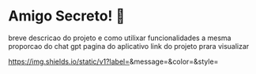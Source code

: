 
# Amigo Secreto! 🎁

breve descricao do projeto e como utilixar
 funcionalidades
 a mesma proporcao do chat gpt
 pagina do aplicativo
 link do projeto prara visualizar


 https://img.shields.io/static/v1?label=<LABEL>&message=<MESSAGE>&color=<COLOR>&style=<STYLE>&logo=<LOGO>
### 🛠 Tecnologias
As seguintes ferramentas foram usadas na construção do projeto:

- [Expo](https://expo.io/)
- [Node.js](https://nodejs.org/en/)
- [React](https://pt-br.reactjs.org/)
- [React Native](https://reactnative.dev/)
- [TypeScript](https://www.typescriptlang.org/)
 
 
 
 * tecnologias
  # Cores do Projeto

Aqui estão as cores associadas ao meu projeto:

### HTML
<div style="background-color: #E34F26; width: 100px; height: 100px; display: inline-block;"></div>

### CSS
<div style="background-color: #663399; width: 100px; height: 100px; display: inline-block;"></div>

### JavaScript
<div style="background-color: #F7DF1E; width: 100px; height: 100px; display: inline-block;"></div>

 html
#E34F26
,css
#663399
,js
#F7DF1E
<h1 align="center">
    <a href="https://pt-br.reactjs.org/">🔗 React</a>
</h1>
<p align="center">🚀 link do projeto</p>
